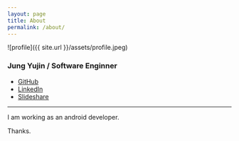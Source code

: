 ```yaml
---
layout: page
title: About
permalink: /about/
---
```


![profile]({{ site.url }}/assets/profile.jpeg)

### Jung Yujin / Software Enginner

* [GitHub](https://github.com/dudmy)
* [LinkedIn](https://www.linkedin.com/in/dudmy)
* [Slideshare](http://www.slideshare.net/dudmy)

---

I am working as an android developer.

Thanks.
